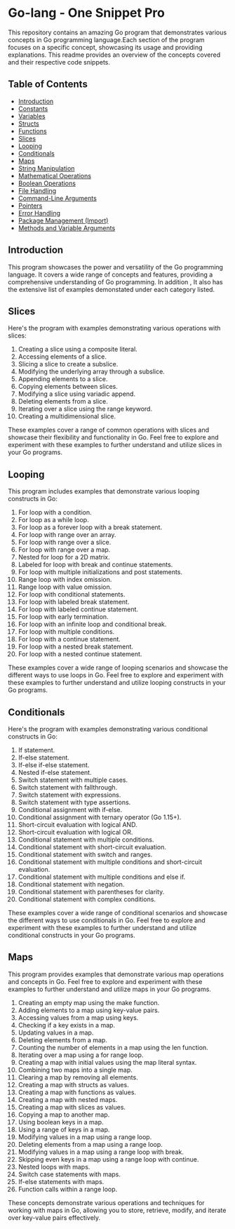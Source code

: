 # Go-lang - One Snippet Pro

This repository contains an amazing Go program that demonstrates various concepts in Go programming language.Each section of the program focuses on a specific concept, showcasing its usage and providing explanations. This readme provides an overview of the concepts covered and their respective code snippets.

## Table of Contents

- [Introduction](#introduction)
- [Constants](#Constants)
- [Variables](#variables)
- [Structs](#structs)
- [Functions](#Functions)
- [Slices](#Slices)
- [Looping](#Looping)
- [Conditionals](#Conditionals)
- [Maps](#Maps)
- [String Manipulation](#String-Manipulation)
- [Mathematical Operations](#Mathematical-Operations)
- [Boolean Operations](#boolean-operations)
- [File Handling](#File-Handling)
- [Command-Line Arguments](#Command-Line-Arguments)
- [Pointers](#Pointers)
- [Error Handling](#Error-Handling)
- [Package Management (Import)](#Package-Management)
- [Methods and Variable Arguments](#methods-and-variable-arguments)

## Introduction

This program showcases the power and versatility of the Go programming language. It covers a wide range of concepts and features, providing a comprehensive understanding of Go programming. In addition , It also has the extensive list of examples demonstated under each category listed.

## Slices
Here's the program with examples demonstrating various operations with slices:
1. Creating a slice using a composite literal.
2. Accessing elements of a slice.
3. Slicing a slice to create a subslice.
4. Modifying the underlying array through a subslice.
5. Appending elements to a slice.
6. Copying elements between slices.
7. Modifying a slice using variadic append.
8. Deleting elements from a slice.
9. Iterating over a slice using the range keyword.
10. Creating a multidimensional slice.

These examples cover a range of common operations with slices and showcase their flexibility and functionality in Go. Feel free to explore and experiment with these examples to further understand and utilize slices in your Go programs.

## Looping
This program includes examples that demonstrate various looping constructs in Go:
1. For loop with a condition.
2. For loop as a while loop.
3. For loop as a forever loop with a break statement.
4. For loop with range over an array.
5. For loop with range over a slice.
6. For loop with range over a map.
7. Nested for loop for a 2D matrix.
8. Labeled for loop with break and continue statements.
9. For loop with multiple initializations and post statements.
10. Range loop with index omission.
11. Range loop with value omission.
12. For loop with conditional statements.
13. For loop with labeled break statement.
14. For loop with labeled continue statement.
15. For loop with early termination.
16. For loop with an infinite loop and conditional break.
17. For loop with multiple conditions.
18. For loop with a continue statement.
19. For loop with a nested break statement.
20. For loop with a nested continue statement.

These examples cover a wide range of looping scenarios and showcase the different ways to use loops in Go. Feel free to explore and experiment with these examples to further understand and utilize looping constructs in your Go programs.

## Conditionals

Here's the program with examples demonstrating various conditional constructs in Go:
1. If statement.
2. If-else statement.
3. If-else if-else statement.
4. Nested if-else statement.
5. Switch statement with multiple cases.
6. Switch statement with fallthrough.
7. Switch statement with expressions.
8. Switch statement with type assertions.
9. Conditional assignment with if-else.
10. Conditional assignment with ternary operator (Go 1.15+).
11. Short-circuit evaluation with logical AND.
12. Short-circuit evaluation with logical OR.
13. Conditional statement with multiple conditions.
14. Conditional statement with short-circuit evaluation.
15. Conditional statement with switch and ranges.
16. Conditional statement with multiple conditions and short-circuit evaluation.
17. Conditional statement with multiple conditions and else if.
18. Conditional statement with negation.
19. Conditional statement with parentheses for clarity.
20. Conditional statement with complex conditions.

These examples cover a wide range of conditional scenarios and showcase the different ways to use conditionals in Go. Feel free to explore and experiment with these examples to further understand and utilize conditional constructs in your Go programs.

## Maps

This program provides examples that demonstrate various map operations and concepts in Go. Feel free to explore and experiment with these examples to further understand and utilize maps in your Go programs.
1. Creating an empty map using the make function.
2. Adding elements to a map using key-value pairs.
3. Accessing values from a map using keys.
4. Checking if a key exists in a map.
5. Updating values in a map.
6. Deleting elements from a map.
7. Counting the number of elements in a map using the len function.
8. Iterating over a map using a for range loop.
9. Creating a map with initial values using the map literal syntax.
10. Combining two maps into a single map.
11. Clearing a map by removing all elements.
12. Creating a map with structs as values.
13. Creating a map with functions as values.
14. Creating a map with nested maps.
15. Creating a map with slices as values.
16. Copying a map to another map.
17. Using boolean keys in a map.
18. Using a range of keys in a map.
19. Modifying values in a map using a range loop.
20. Deleting elements from a map using a range loop.
21. Modifying values in a map using a range loop with break.
22. Skipping even keys in a map using a range loop with continue.
23. Nested loops with maps.
24. Switch case statements with maps.
25. If-else statements with maps.
26. Function calls within a range loop.

These concepts demonstrate various operations and techniques for working with maps in Go, allowing you to store, retrieve, modify, and iterate over key-value pairs effectively.